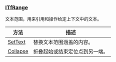 ### [ITfRange](https://learn.microsoft.com/zh-cn/windows/win32/api/msctf/nn-msctf-itfrange)

文本范围，用来引用和操作给定上下文中的文本。

方法						|描述
-|-
[SetText][1]			|替换文本范围涵盖的内容。
[Collapse][2]			|折叠起始或结束定位点到另一端。

[1]: https://learn.microsoft.com/zh-cn/windows/win32/api/msctf/nf-msctf-itfrange-settext
[2]: https://learn.microsoft.com/zh-cn/windows/win32/api/msctf/nf-msctf-itfrange-collapse